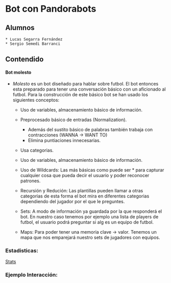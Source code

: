 # Bot con Pandorabots

## Alumnos
    * Lucas Segarra Fernández
    * Sergio Semedi Barranci

## Contendido

#### Bot molesto
* *Molesto* es un bot diseñado para hablar sobre futbol.  El bot entonces esta preparado para tener una conversación básico con un aficionado al futbol.  Para la construcción de este básico bot se han usado los siguientes conceptos:
    * Uso de variables, almacenamiento básico de información.
    * Preprocesado básico de entradas (Normalization).
        * Además del sustito básico de palabras también trabaja con contracciones (WANNA -> WANT TO)
        * Elimina puntiaciones innecesarias.
    * Usa categorias.
    * Uso de variables, almacenamiento básico de información.
    * Uso de Wildcards:
        Las más básicas como puede ser * para capturar cualquier cosa que pueda decir el usuario y poder reconocer patrones.

    * Recursión y Redución:
        Las plantillas pueden llamar a otras categorias de esta forma el bot mira en diferentes categorias dependiendo del jugador por el que le preguntes.
    * Sets:
        A modo de información ya guardada por la que responderá el bot.
        En nuestro caso tenemos por ejemplo una lista de players de futbol, el usuario podrá preguntar si alg es un equipo de futbol.
    * Maps:
        Para poder tener una memoria clave -> valor.
        Tenemos un mapa que nos emparejará nuestro sets de jugadores con equipos.


### Estadisticas:
[Stats](https://github.com/softportal/Pandorabot_example/blob/master/staistics.png?raw=true)



### Ejemplo Interacción:




